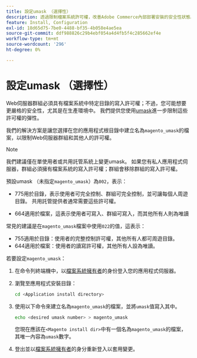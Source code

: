 ```yaml
---
title: 設定umask （選擇性）
description: 透過限制檔案系統許可權，改善Adobe Commerce內部部署安裝的安全性狀態。
feature: Install, Configuration
exl-id: 18d65d75-7be0-4488-bf35-4b058e4ae5ea
source-git-commit: ddf988826c29b4ebf054a4d4fb5f4c285662ef4e
workflow-type: tm+mt
source-wordcount: '296'
ht-degree: 0%

---
```


# 設定umask （選擇性）

Web伺服器群組必須具有檔案系統中特定目錄的寫入許可權；不過，您可能想要更嚴格的安全性，尤其是在生產環境中。 我們提供您使用[umask](https://www.cyberciti.biz/tips/understanding-linux-unix-umask-value-usage.html)進一步限制這些許可權的彈性。

我們的解決方案是讓您選擇在您的應用程式根目錄中建立名為`magento_umask`的檔案，以限制Web伺服器群組和其他人的許可權。

>[!NOTE]
>
>我們建議僅在單使用者或共用託管系統上變更umask。 如果您有私人應用程式伺服器，群組必須擁有檔案系統的寫入許可權；群組會移除群組的寫入許可權。

預設umask （未指定`magento_umask`）為`002`，表示：

* 775用於目錄，表示使用者可完全控制、群組可完全控制，並可讓每個人周遊目錄。 共用託管提供者通常需要這些許可權。

* 664適用於檔案，這表示使用者可寫入、群組可寫入，而其他所有人則為唯讀

常見的建議是在`magento_umask`檔案中使用`022`的值，這表示：

* 755適用於目錄：使用者的完整控制許可權，其他所有人都可周遊目錄。
* 644適用於檔案：使用者的讀寫許可權，其他所有人設為唯讀。

若要設定`magento_umask`：

1. 在命令列終端機中，以[檔案系統擁有者](../prerequisites/file-system/overview.md)的身份登入您的應用程式伺服器。
1. 瀏覽至應用程式安裝目錄：

   ```bash
   cd <Application install directory>
   ```

1. 使用以下命令來建立名為`magento_umask`的檔案，並將`umask`值寫入其中。

   ```bash
   echo <desired umask number> > magento_umask
   ```

   您現在應該在`<Magento install dir>`中有一個名為`magento_umask`的檔案，其唯一內容為`umask`數字。

1. 登出並以[檔案系統擁有者](../prerequisites/file-system/overview.md)的身分重新登入以套用變更。
